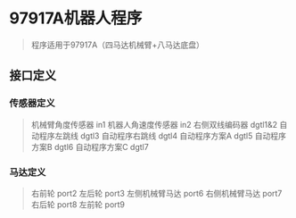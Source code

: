 ﻿97917A机器人程序
==========================================
>程序适用于97917A（四马达机械臂+八马达底盘）

接口定义
------------------------------------------
### 传感器定义
>机械臂角度传感器	in1
>机器人角速度传感器	in2
>右侧双线编码器		dgtl1&2
>自动程序左跳线		dgtl3
>自动程序右跳线		dgtl4
>自动程序方案A		dgtl5
>自动程序方案B		dgtl6
>自动程序方案C		dgtl7
### 马达定义
>右前轮			port2
>左后轮			port3
>左侧机械臂马达		port6
>右侧机械臂马达		port7
>右后轮			port8
>左前轮			port9